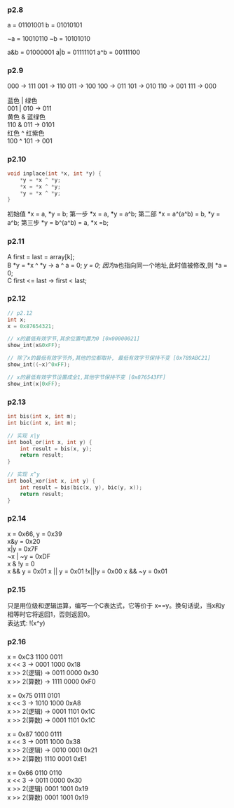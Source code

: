 ### p2.8
a = 01101001
b = 01010101

~a = 10010110
~b = 10101010

a&b = 01000001
a|b = 01111101
a^b = 00111100
### p2.9
000 -> 111
001 -> 110
011 -> 100
100 -> 011
101 -> 010
110 -> 001
111 -> 000

蓝色 | 绿色  
001 | 010 -> 011  
黄色 & 蓝绿色  
110 & 011 -> 0101  
红色 ^ 红紫色  
100 ^ 101 -> 001

### p2.10
```c
void inplace(int *x, int *y) {
    *y = *x ^ *y;
    *x = *x ^ *y;
    *y = *x ^ *y;
}
```

初始值 *x = a, *y = b;
第一步 *x = a, *y = a^b;
第二部 *x = a^(a^b) = b, *y = a^b;
第三步 *y = b^(a^b) = a, *x =b;

### p2.11
A  first = last = array[k];  
B *y = *x ^ *y -> a ^ a = 0;
*y = 0; 
因为*a也指向同一个地址,此时值被修改,则 *a = 0;  
C first <= last -> first < last;

### p2.12
```c
// p2.12
int x;
x = 0x87654321;

// x的最低有效字节,其余位置均置为0 [0x00000021]
show_int(x&0xFF);

// 除了x的最低有效字节外,其他的位都取补, 最低有效字节保持不变 [0x789ABC21]
show_int((~x)^0xFF);

// x的最低有效字节设置成全1,其他字节保持不变 [0x876543FF]
show_int(x|0xFF);
```

### p2.13
```c
int bis(int x, int m);
int bic(int x, int m);

// 实现 x|y
int bool_or(int x, int y) {
    int result = bis(x, y);
    return result;
}

// 实现 x^y
int bool_xor(int x, int y) {
    int result = bis(bic(x, y), bic(y, x));
    return result;
}
```

### p2.14
x = 0x66, y = 0x39  
x&y = 0x20  
x|y = 0x7F  
~x | ~y = 0xDF  
x & !y = 0  
x && y = 0x01
x || y = 0x01
!x||!y = 0x00
x && ~y = 0x01

### p2.15
只是用位级和逻辑运算，编写一个C表达式，它等价于 x==y。换句话说，当x和y相等时它将返回1，否则返回0。  
表达式: !(x^y)

### p2.16
x = 0xC3 1100 0011   
x << 3 -> 0001 1000 0x18  
x >> 2(逻辑) -> 0011 0000 0x30  
x >> 2(算数) -> 1111 0000 0xF0  

x = 0x75 0111 0101  
x << 3 -> 1010 1000 0xA8  
x >> 2(逻辑) -> 0001 1101 0x1C  
x >> 2(算数) -> 0001 1101 0x1C  

x = 0x87 1000 0111  
x << 3 -> 0011 1000 0x38  
x >> 2(逻辑) -> 0010 0001 0x21  
x >> 2(算数) 1110 0001 0xE1  

x = 0x66 0110 0110  
x << 3 -> 0011 0000 0x30  
x >> 2(逻辑) 0001 1001 0x19  
x >> 2(算数) 0001 1001 0x19


